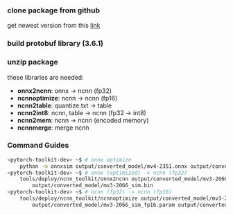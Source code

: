 ### clone package from github

get newest version from this [link](https://github.com/Tencent/ncnn/releases/latest)

### build protobuf library (3.6.1)

### unzip package

these libraries are needed:

- **onnx2ncnn**: onnx -> ncnn (fp32)
- **ncnnoptimize**: ncnn -> ncnn (fp16)
- **ncnn2table**: quantize.txt -> table
- **ncnn2int8**: ncnn, table -> ncnn (fp32 -> int8)
- **ncnn2mem**: ncnn -> ncnn (encoded memory)
- **ncnnmerge**: merge ncnn

### Command Guides

```bash
<pytorch-toolkit-dev> ~$ # onnx optimize
    python -m onnxsim output/converted_model/mv4-2351.onnx output/converted_model/mv4-2351_sim.onnx
<pytorch-toolkit-dev> ~$ # onnx (optimized) -> ncnn (fp32)
    tools/deploy/ncnn_toolkit/onnx2ncnn output/converted_model/mv3-2066_sim.onnx output/converted_model/mv3-2066_sim.param \
        output/converted_model/mv3-2066_sim.bin
<pytorch-toolkit-dev> ~$ # ncnn (fp32) -> ncnn (fp16)
    tools/deploy/ncnn_toolkit/ncnnoptimize output/converted_model/mv3-2066_sim.param output/converted_model/mv3-2066_sim.bin \
        output/converted_model/mv3-2066_sim_fp16.param output/converted_model/mv3-2066_sim_fp16.bin 1
```
